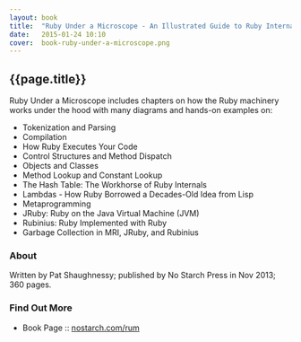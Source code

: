 ```yaml
---
layout: book
title:  "Ruby Under a Microscope - An Illustrated Guide to Ruby Internals by Pat Shaughnessy"
date:   2015-01-24 10:10
cover:  book-ruby-under-a-microscope.png
---
```


## {{page.title}}

<img src="{{site.url}}/i/{{page.cover}}" alt="" style="float: left; margin:0 30px 0 0;">

Ruby Under a Microscope includes chapters on how the Ruby machinery
works under the hood with many diagrams and hands-on examples on:

- Tokenization and Parsing
- Compilation
- How Ruby Executes Your Code
- Control Structures and Method Dispatch
- Objects and Classes
- Method Lookup and Constant Lookup
- The Hash Table: The Workhorse of Ruby Internals
- Lambdas - How Ruby Borrowed a Decades-Old Idea from Lisp
- Metaprogramming
- JRuby: Ruby on the Java Virtual Machine (JVM)
- Rubinius: Ruby Implemented with Ruby
- Garbage Collection in MRI, JRuby, and Rubinius


### About

Written by Pat Shaughnessy; published by No Starch Press in Nov 2013;
360 pages. 


### Find Out More

- Book Page :: [nostarch.com/rum](http://www.nostarch.com/rum)

